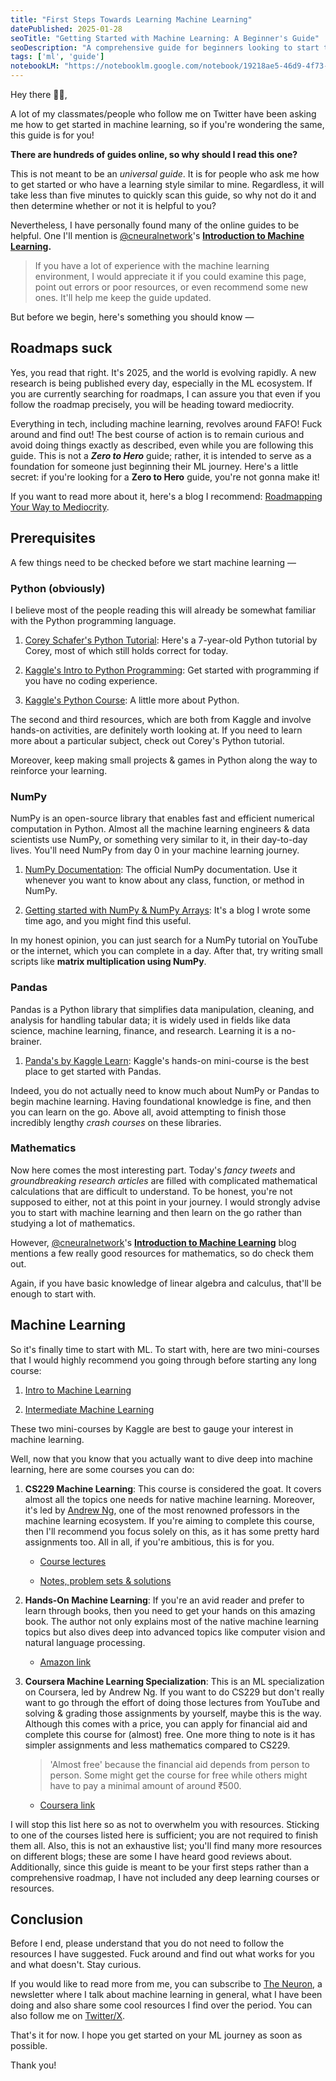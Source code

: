 ```yaml
---
title: "First Steps Towards Learning Machine Learning"
datePublished: 2025-01-28
seoTitle: "Getting Started with Machine Learning: A Beginner's Guide"
seoDescription: "A comprehensive guide for beginners looking to start their machine learning journey, covering prerequisites, recommended resources, and learning paths."
tags: ['ml', 'guide']
notebookLM: "https://notebooklm.google.com/notebook/19218ae5-46d9-4f73-bbd0-7943e68930b5?artifactId=c653e9f1-c898-4ddb-9797-50e76459ce88"
---
```


Hey there 👋🏽,

A lot of my classmates/people who follow me on Twitter have been asking me how to get started in machine learning, so if you're wondering the same, this guide is for you!

**There are hundreds of guides online, so why should I read this one?**

This is not meant to be an *universal guide*. It is for people who ask me how to get started or who have a learning style similar to mine. Regardless, it will take less than five minutes to quickly scan this guide, so why not do it and then determine whether or not it is helpful to you?

Nevertheless, I have personally found many of the online guides to be helpful. One I'll mention is [@cneuralnetwork](https://x.com/cneuralnetwork)'s [**Introduction to Machine Learning**](https://uselessai.in/introduction-to-machine-learning-e272cf75b5b0)**.**

> If you have a lot of experience with the machine learning environment, I would appreciate it if you could examine this page, point out errors or poor resources, or even recommend some new ones. It'll help me keep the guide updated.

But before we begin, here's something you should know —

## Roadmaps suck

Yes, you read that right. It's 2025, and the world is evolving rapidly. A new research is being published every day, especially in the ML ecosystem. If you are currently searching for roadmaps, I can assure you that even if you follow the roadmap precisely, you will be heading toward mediocrity.

Everything in tech, including machine learning, revolves around FAFO! Fuck around and find out! The best course of action is to remain curious and avoid doing things exactly as described, even while you are following this guide. This is not a ***Zero to Hero*** guide; rather, it is intended to serve as a foundation for someone just beginning their ML journey. Here's a little secret: if you're looking for a **Zero to Hero** guide, you're not gonna make it!

If you want to read more about it, here's a blog I recommend: [Roadmapping Your Way to Mediocrity](https://jitesh117.github.io/musings/roadmapping-your-way-to-mediocrity/).

## Prerequisites

A few things need to be checked before we start machine learning —

### Python (obviously)

I believe most of the people reading this will already be somewhat familiar with the Python programming language.

1. [Corey Schafer's Python Tutorial](https://youtube.com/playlist?list=PL-osiE80TeTt2d9bfVyTiXJA-UTHn6WwU&si=uBbUCzpzytFhAwQ1): Here's a 7-year-old Python tutorial by Corey, most of which still holds correct for today.
    
2. [Kaggle's Intro to Python Programming](https://www.kaggle.com/learn/intro-to-programming): Get started with programming if you have no coding experience.
    
3. [Kaggle's Python Course](https://www.kaggle.com/learn/python): A little more about Python.
    

The second and third resources, which are both from Kaggle and involve hands-on activities, are definitely worth looking at. If you need to learn more about a particular subject, check out Corey's Python tutorial.

Moreover, keep making small projects & games in Python along the way to reinforce your learning.

### NumPy

NumPy is an open-source library that enables fast and efficient numerical computation in Python. Almost all the machine learning engineers & data scientists use NumPy, or something very similar to it, in their day-to-day lives. You'll need NumPy from day 0 in your machine learning journey.

1. [NumPy Documentation](https://numpy.org/about/): The official NumPy documentation. Use it whenever you want to know about any class, function, or method in NumPy.
    
2. [Getting started with NumPy & NumPy Arrays](https://blog.adarshdubey.com/getting-started-with-numpy-arrays): It's a blog I wrote some time ago, and you might find this useful.
    

In my honest opinion, you can just search for a NumPy tutorial on YouTube or the internet, which you can complete in a day. After that, try writing small scripts like **matrix multiplication using NumPy**.

### Pandas

Pandas is a Python library that simplifies data manipulation, cleaning, and analysis for handling tabular data; it is widely used in fields like data science, machine learning, finance, and research. Learning it is a no-brainer.

1. [Panda's by Kaggle Learn](https://www.kaggle.com/learn/pandas): Kaggle's hands-on mini-course is the best place to get started with Pandas.
    

Indeed, you do not actually need to know much about NumPy or Pandas to begin machine learning. Having foundational knowledge is fine, and then you can learn on the go. Above all, avoid attempting to finish those incredibly lengthy *crash courses* on these libraries.

### Mathematics

Now here comes the most interesting part. Today's *fancy tweets* and *groundbreaking research articles* are filled with complicated mathematical calculations that are difficult to understand. To be honest, you're not supposed to either, not at this point in your journey. I would strongly advise you to start with machine learning and then learn on the go rather than studying a lot of mathematics.

However, [@cneuralnetwork](https://x.com/cneuralnetwork)'s [**Introduction to Machine Learning**](https://uselessai.in/introduction-to-machine-learning-e272cf75b5b0) blog mentions a few really good resources for mathematics, so do check them out.

Again, if you have basic knowledge of linear algebra and calculus, that'll be enough to start with.

## Machine Learning

So it's finally time to start with ML. To start with, here are two mini-courses that I would highly recommend you going through before starting any long course:

1. [Intro to Machine Learning](https://www.kaggle.com/learn/intro-to-machine-learning)
    
2. [Intermediate Machine Learning](https://www.kaggle.com/learn/intermediate-machine-learning)
    

These two mini-courses by Kaggle are best to gauge your interest in machine learning.

Well, now that you know that you actually want to dive deep into machine learning, here are some courses you can do:

1. **CS229 Machine Learning**: This course is considered the goat. It covers almost all the topics one needs for native machine learning. Moreover, it's led by [Andrew Ng](https://en.wikipedia.org/wiki/Andrew_Ng), one of the most renowned professors in the machine learning ecosystem. If you're aiming to complete this course, then I'll recommend you focus solely on this, as it has some pretty hard assignments too. All in all, if you're ambitious, this is for you.
    
    * [Course lectures](https://www.youtube.com/playlist?list=PLoROMvodv4rMiGQp3WXShtMGgzqpfVfbU)
        
    * [Notes, problem sets & solutions](https://github.com/maxim5/cs229-2018-autumn)
        
2. **Hands-On Machine Learning**: If you're an avid reader and prefer to learn through books, then you need to get your hands on this amazing book. The author not only explains most of the native machine learning topics but also dives deep into advanced topics like computer vision and natural language processing.
    
    * [Amazon link](https://www.amazon.in/Hands-Machine-Learning-Scikit-Learn-TensorFlow/dp/9355421982)
        
3. **Coursera Machine Learning Specialization**: This is an ML specialization on Coursera, led by Andrew Ng. If you want to do CS229 but don't really want to go through the effort of doing those lectures from YouTube and solving & grading those assignments by yourself, maybe this is the way. Although this comes with a price, you can apply for financial aid and complete this course for (almost) free. One more thing to note is it has simpler assignments and less mathematics compared to CS229.
    
    > 'Almost free' because the financial aid depends from person to person. Some might get the course for free while others might have to pay a minimal amount of around ₹500.
    
    * [Coursera link](https://www.coursera.org/specializations/machine-learning-introduction)
        

I will stop this list here so as not to overwhelm you with resources. Sticking to one of the courses listed here is sufficient; you are not required to finish them all. Also, this is not an exhaustive list; you'll find many more resources on different blogs; these are some I have heard good reviews about. Additionally, since this guide is meant to be your first steps rather than a comprehensive roadmap, I have not included any deep learning courses or resources.

## Conclusion

Before I end, please understand that you do not need to follow the resources I have suggested. Fuck around and find out what works for you and what doesn't. Stay curious.

If you would like to read more from me, you can subscribe to [The Neuron](https://theneuron.substack.com/), a newsletter where I talk about machine learning in general, what I have been doing and also share some cool resources I find over the period. You can also follow me on [Twitter/X](https://x.com/inclinedadarsh).

That's it for now. I hope you get started on your ML journey as soon as possible.

Thank you!